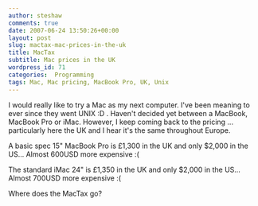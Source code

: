 ```yaml
---
author: steshaw
comments: true
date: 2007-06-24 13:50:26+00:00
layout: post
slug: mactax-mac-prices-in-the-uk
title: MacTax
subtitle: Mac prices in the UK
wordpress_id: 71
categories:  Programming
tags: Mac, Mac pricing, MacBook Pro, UK, Unix
---
```


I would really like to try a Mac as my next computer. I've been meaning to ever since they went UNIX :D . Haven't decided yet between a MacBook, MacBook Pro or iMac. However, I keep coming back to the pricing ... particularly here the UK and I hear it's the same throughout Europe.

A basic spec 15" MacBook Pro is £1,300 in the UK and only $2,000 in the US...
Almost 600USD more expensive :(

The standard iMac 24" is £1,350 in the UK and only $2,000 in the US...
Almost 700USD more expensive :(

Where does the MacTax go?
